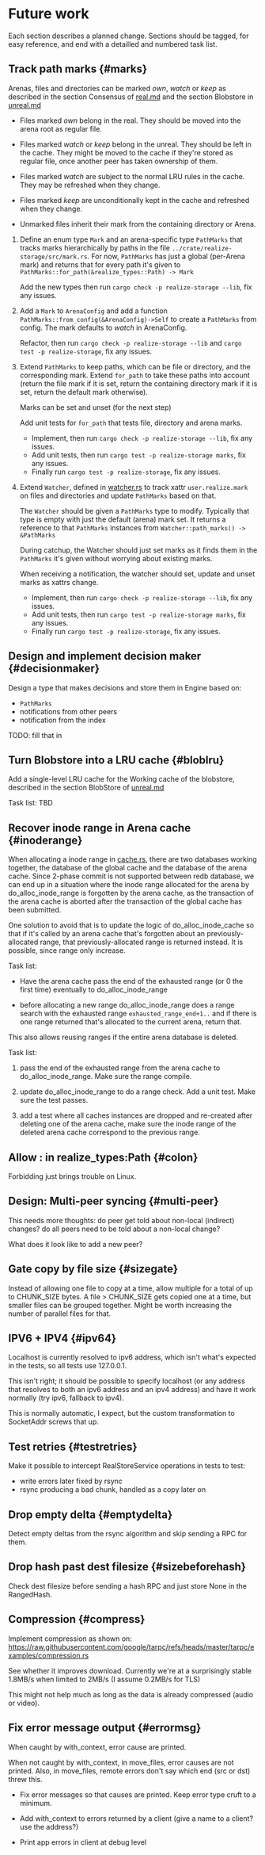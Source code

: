 # Future work

Each section describes a planned change. Sections should be tagged,
for easy reference, and end with a detailled and numbered task list.

## Track path marks {#marks}

Arenas, files and directories can be marked *own*, *watch* or *keep*
as described in the section Consensus of [real.md](real.md) and the
section Blobstore in [unreal.md](unreal.md)

- Files marked *own* belong in the real. They should be moved into the
  arena root as regular file.

- Files marked *watch* or *keep* belong in the unreal. They should be
  left in the cache. They might be moved to the cache if they're
  stored as regular file, once another peer has taken ownership of
  them.

- Files marked *watch* are subject to the normal LRU rules in the
  cache. They may be refreshed when they change.

- Files marked *keep* are unconditionally kept in the cache and
  refreshed when they change.

- Unmarked files inherit their mark from the containing directory or Arena.

1. Define an enum type `Mark` and an arena-specific type `PathMarks`
   that tracks marks hierarchically by paths in the file
   `../crate/realize-storage/src/mark.rs`. For now, `PathMarks` has
   just a global (per-Arena mark) and returns that for every path it's
   given to `PathMarks::for_path(&realize_types::Path) -> Mark`

   Add the new types then run `cargo check -p realize-storage --lib`,
   fix any issues.

2. Add a `Mark` to `ArenaConfig` and add a function
   `PathMarks::from_config(&ArenaConfig)->Self` to create a
   `PathMarks` from config. The mark defaults to *watch* in
   ArenaConfig.

   Refactor, then run `cargo check -p realize-storage --lib` and
   `cargo test -p realize-storage`, fix any issues.

3. Extend `PathMarks` to keep paths, which can be file or directory,
   and the corresponding mark. Extend `for_path` to take these paths
   into account (return the file mark if it is set, return the
   containing directory mark if it is set, return the default mark
   otherwise).

   Marks can be set and unset (for the next step)

   Add unit tests for `for_path` that tests file, directory and arena
   marks.

   - Implement, then run `cargo check -p realize-storage --lib`, fix
   any issues.
   - Add unit tests, then run `cargo test -p realize-storage marks`,
   fix any issues.
   - Finally run `cargo test -p realize-storage`, fix any issues.

4. Extend `Watcher`, defined in
   [watcher.rs](../crate/realize-storage/src/real/watcher.rs) to track
   xattr `user.realize.mark` on files and directories and update
   `PathMarks` based on that.

   The `Watcher` should be given a `PathMarks` type to modify.
   Typically that type is empty with just the default (arena) mark
   set. It returns a reference to that `PathMarks` instances from
   `Watcher::path_marks() -> &PathMarks`

   During catchup, the Watcher should just set marks as it finds them
   in the `PathMarks` it's given without worrying about existing
   marks.

   When receiving a notification, the watcher should set, update and
   unset marks as xattrs change.

   - Implement, then run `cargo check -p realize-storage --lib`, fix
   any issues.
   - Add unit tests, then run `cargo test -p realize-storage marks`,
   fix any issues.
   - Finally run `cargo test -p realize-storage`, fix any issues.


## Design and implement decision maker {#decisionmaker}

Design a type that makes decisions and store them in Engine based on:
- `PathMarks`
- notifications from other peers
- notification from the index

TODO: fill that in


## Turn Blobstore into a LRU cache {#bloblru}

Add a single-level LRU cache for the Working cache of the blobstore,
described in the section BlobStore of [unreal.md](unreal.md)

Task list: TBD

## Recover inode range in Arena cache {#inoderange}

When allocating a inode range in
[cache.rs](../crate/realize-storage/src/unreal/cache.rs), there are
two databases working together, the database of the global cache and
the database of the arena cache. Since 2-phase commit is not supported
between redb database, we can end up in a situation where the inode
range allocated for the arena by do_alloc_inode_range is forgotten by the
arena cache, as the transaction of the arena cache is aborted after
the transaction of the global cache has been submitted.

One solution to avoid that is to update the logic of
do_alloc_inode_cache so that if it's called by an arena cache that's
forgotten about an previously-allocated range, that
previously-allocated range is returned instead. It is possible, since
range only increase.

Task list:

- Have the arena cache pass the end of the exhausted range (or 0 the
  first time) eventually to do_alloc_inode_range

- before allocating a new range do_alloc_inode_range does a range
  search with the exhausted range `exhausted_range_end+1..` and if
  there is one range returned that's allocated to the current arena,
  return that.

This also allows reusing ranges if the entire arena database is deleted.

Task list:

 1. pass the end of the exhausted range from the arena cache to
    do_alloc_inode_range. Make sure the range compile.

 2. update do_alloc_inode_range to do a range check. Add a unit test.
    Make sure the test passes.

 3. add a test where all caches instances are dropped and re-created
    after deleting one of the arena cache, make sure the inode range
    of the deleted arena cache correspond to the previous range.


## Allow : in realize_types:Path {#colon}

Forbidding just brings trouble on Linux.

## Design: Multi-peer syncing {#multi-peer}

This needs more thoughts: do peer get told about non-local (indirect)
changes? do all peers need to be told about a non-local change?

What does it look like to add a new peer?

## Gate copy by file size {#sizegate}

Instead of allowing one file to copy at a time, allow multiple for a
total of up to CHUNK_SIZE bytes. A file > CHUNK_SIZE gets copied one
at a time, but smaller files can be grouped together. Might be worth
increasing the number of parallel files for that.

## IPV6 + IPV4 {#ipv64}

Localhost is currently resolved to ipv6 address, which isn't what's
expected in the tests, so all tests use 127.0.0.1.

This isn't right; it should be possible to specify localhost (or any
address that resolves to both an ipv6 address and an ipv4 address) and
have it work normally (try ipv6, fallback to ipv4).

This is normally automatic, I expect, but the custom transformation to
SocketAddr screws that up.

## Test retries {#testretries}

Make it possible to intercept RealStoreService operations in tests to
test:

- write errors later fixed by rsync
- rsync producing a bad chunk, handled as a copy later on

## Drop empty delta {#emptydelta}

Detect empty deltas from the rsync algorithm and skip sending a RPC
for them.

## Drop hash past dest filesize {#sizebeforehash}

Check dest filesize before sending a hash RPC and just store None in
the RangedHash.

## Compression {#compress}

Implement compression as shown on:
https://raw.githubusercontent.com/google/tarpc/refs/heads/master/tarpc/examples/compression.rs

See whether it improves download. Currently we're at a surprisingly
stable 1.8MB/s when limited to 2MB/s (I assume 0.2MB/s for TLS)

This might not help much as long as the data is already compressed
(audio or video).

## Fix error message output {#errormsg}

When caught by with_context, error cause are printed.

When not caught by with_context, in move_files, error causes are not
printed. Also, in move_files, remote errors don't say which end (src
or dst) threw this.

- Fix error messages so that causes are printed. Keep error type cruft
  to a minimum.

- Add with_context to errors returned by a client (give a name to a
  client? use the address?)

- Print app errors in client at debug level
